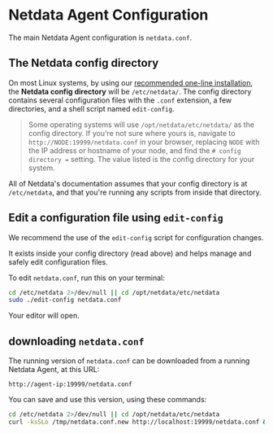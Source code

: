 # Netdata Agent Configuration

The main Netdata Agent configuration is `netdata.conf`.

## The Netdata config directory

On most Linux systems, by using our [recommended one-line installation](/packaging/installer/README.md#install-on-linux-with-one-line-installer), the **Netdata config
directory** will be `/etc/netdata/`. The config directory contains several configuration files with the `.conf` extension, a
few directories, and a shell script named `edit-config`.

> Some operating systems will use `/opt/netdata/etc/netdata/` as the config directory. If you're not sure where yours
> is, navigate to `http://NODE:19999/netdata.conf` in your browser, replacing `NODE` with the IP address or hostname of
> your node, and find the `# config directory =` setting. The value listed is the config directory for your system.

All of Netdata's documentation assumes that your config directory is at `/etc/netdata`, and that you're running any scripts from inside that directory.

## Edit a configuration file using `edit-config`

We recommend the use of the `edit-config` script for configuration changes.

It exists inside your config directory (read above) and helps manage and safely edit configuration files.

To edit `netdata.conf`, run this on your terminal:

```bash
cd /etc/netdata 2>/dev/null || cd /opt/netdata/etc/netdata
sudo ./edit-config netdata.conf
```

Your editor will open.

## downloading `netdata.conf`

The running version of `netdata.conf` can be downloaded from a running Netdata Agent, at this URL:

```
http://agent-ip:19999/netdata.conf
```

You can save and use this version, using these commands:

```bash
cd /etc/netdata 2>/dev/null || cd /opt/netdata/etc/netdata
curl -ksSLo /tmp/netdata.conf.new http://localhost:19999/netdata.conf && sudo mv -i /tmp/netdata.conf.new netdata.conf 
```
